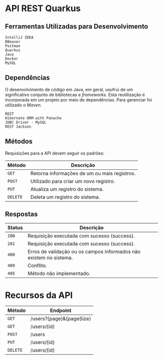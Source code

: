# **API REST Quarkus**

## **Ferramentas Utilizadas para Desenvolvimento**

```
IntelliJ IDEA
DBeaver
Postman
Quarkus  
Java
Docker
MySQL
```

## **Dependências**

O desenvolvimento de código em Java, em geral, usufrui de um significativo conjunto de bibliotecas e _frameworks_. Esta
reutilização é incorporada em um projeto por meio de dependências. Para gerenciar foi utilizado o _Maven_.

```
REST
Hibernate ORM with Panache
JDBC Driver - MySQL
REST Jackson
```

## **Métodos**

Requisições para a API devem seguir os padrões:

| Método | Descrição |
|---|---|
| `GET` | Retorna informações de um ou mais registros. |
| `POST` | Utilizado para criar um novo registro. |
| `PUT` | Atualiza um registro do sistema. |
| `DELETE` | Deleta um registro do sistema. |

## **Respostas**

| Status | Descrição                                                          |
|--------|--------------------------------------------------------------------|
| `200`  | Requisição executada com sucesso (success).                        |
| `201`  | Requisição executada com sucesso (success).                        |
| `400`  | Erros de validação ou os campos informados não existem no sistema. |
| `409`  | Conflito.                                                          |
| `405`  | Método não implementado.                                           |

# **Recursos da API**

| Método     | Endpoint                                             |
|------------|------------------------------------------------------|
| `GET`      | /users?{page}&{pageSize}                             |
| `GET`      | /users/{id}                                          |
| `POST`     | /users                                               |
| `PUT`      | /users/{id}                                          |
| `DELETE`   | /users/{id}                                          |

